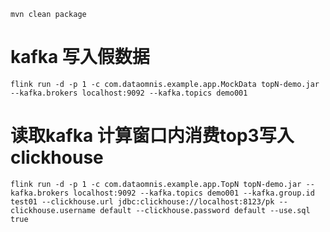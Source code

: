 ```shell
mvn clean package
```

# kafka 写入假数据
```shell
flink run -d -p 1 -c com.dataomnis.example.app.MockData topN-demo.jar --kafka.brokers localhost:9092 --kafka.topics demo001
```

# 读取kafka 计算窗口内消费top3写入clickhouse
```shell
flink run -d -p 1 -c com.dataomnis.example.app.TopN topN-demo.jar --kafka.brokers localhost:9092 --kafka.topics demo001 --kafka.group.id test01 --clickhouse.url jdbc:clickhouse://localhost:8123/pk --clickhouse.username default --clickhouse.password default --use.sql true
```
